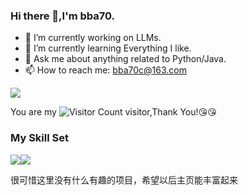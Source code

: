 ### Hi there 👋,I'm bba70.

- 🔭 I’m currently working on LLMs.
- 🌱 I’m currently learning Everything I like.
- 💬 Ask me about anything related to Python/Java.
- 📫 How to reach me: bba70c@163.com

![](https://github-readme-stats.vercel.app/api?username=bba70&show_icons=true&theme=transparent)

You are my ![Visitor Count](https://profile-counter.glitch.me/bba70/count.svg) visitor,Thank You!:kissing_heart::kissing_heart:

### My Skill Set

![](https://img.shields.io/badge/Java-ED8B00?style=for-the-badge&logo=openjdk&logoColor=white)![](https://img.shields.io/badge/Python-3776AB?style=for-the-badge&logo=python&logoColor=white)

很可惜这里没有什么有趣的项目，希望以后主页能丰富起来
